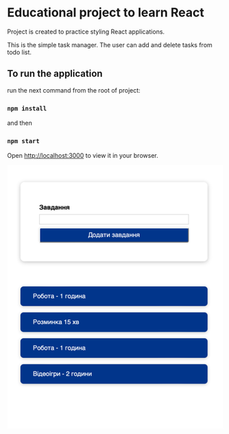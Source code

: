 # Educational project to learn React

Project is created to practice styling React applications.

This is the simple task manager. The user can add and delete tasks from todo list.

## To run the application

run the next command from the root of project:

### `npm install`

and then

### `npm start`

Open [http://localhost:3000](http://localhost:3000) to view it in your browser.

![img.png](img.png)


